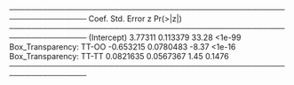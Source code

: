 ────────────────────────────────────────────────────────────────
                              Coef.  Std. Error      z  Pr(>|z|)
────────────────────────────────────────────────────────────────
(Intercept)               3.77311     0.113379   33.28    <1e-99
Box_Transparency: TT-OO  -0.653215    0.0780483  -8.37    <1e-16
Box_Transparency: TT-TT   0.0821635   0.0567367   1.45    0.1476
────────────────────────────────────────────────────────────────
